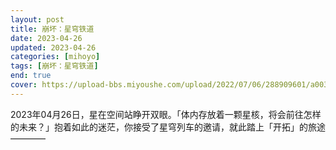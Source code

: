 ```yaml
---
layout: post
title: 崩坏：星穹铁道
date: 2023-04-26
updated: 2023-04-26
categories: [mihoyo]
tags: [崩坏：星穹铁道]
end: true
cover: https://upload-bbs.miyoushe.com/upload/2022/07/06/288909601/a0030dfa5a76ee9af852c87967fa3107_7126396285551611919.png?x-oss-process=image//resize,s_700/quality,q_80/auto-orient,0/interlace,1/format,png
---
```


2023年04月26日，星在空间站睁开双眼。「体内存放着一颗星核，将会前往怎样的未来？」抱着如此的迷茫，你接受了星穹列车的邀请，就此踏上「开拓」的旅途————

<!-- more -->
